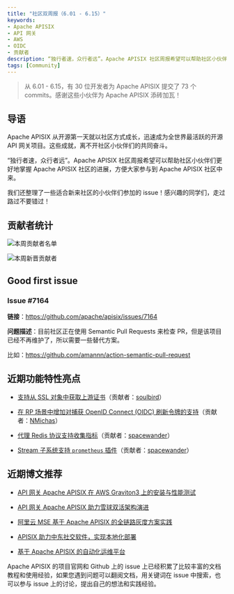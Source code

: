```yaml
---
title: "社区双周报（6.01 - 6.15）"
keywords: 
- Apache APISIX
- API 网关
- AWS
- OIDC
- 贡献者
description: “独行者速，众行者远”。Apache APISIX 社区周报希望可以帮助社区小伙伴们更好地掌握 Apache APISIX 社区的每周进展，方便大家参与到 Apache APISIX 社区中来。
tags: [Community]
---
```


> 从 6.01 - 6.15，有 30 位开发者为 Apache APISIX 提交了 73 个 commits。感谢这些小伙伴为 Apache APISIX 添砖加瓦！

<!--truncate-->

## 导语

Apache APISIX 从开源第一天就以社区方式成长，迅速成为全世界最活跃的开源 API 网关项目。这些成就，离不开社区小伙伴们的共同奋斗。

“独行者速，众行者远”。Apache APISIX 社区周报希望可以帮助社区小伙伴们更好地掌握 Apache APISIX 社区的进展，方便大家参与到 Apache APISIX 社区中来。

我们还整理了一些适合新来社区的小伙伴们参加的 issue！感兴趣的同学们，走过路过不要错过！

## 贡献者统计

![本周贡献者名单](https://static.apiseven.com/2022/weeklyreport/0615/174759817-47eddcc7-a857-494b-9874-8daf95a71abe.png)

![本周新晋贡献者](https://static.apiseven.com/2022/weeklyreport/0615/174759599-d832f5cd-3c61-44b9-90a6-3ceff3934c4c.png)

## Good first issue

### Issue #7164

**链接**：https://github.com/apache/apisix/issues/7164

**问题描述**：目前社区正在使用 Semantic Pull Requests 来检查 PR，但是该项目已经不再维护了，所以需要一些替代方案。

比如：https://github.com/amannn/action-semantic-pull-request

## 近期功能特性亮点

- [支持从 SSL 对象中获取上游证书](https://github.com/apache/apisix/pull/7221)（贡献者：[soulbird](https://github.com/soulbird)）

- [在 RP 场景中增加对捕获 OpenID Connect (OIDC) 刷新令牌的支持](https://github.com/apache/apisix/pull/7220)（贡献者：[NMichas](https://github.com/NMichas)）

- [代理 Redis 协议支持收集指标](https://github.com/apache/apisix/pull/7183)（贡献者：[spacewander](https://github.com/spacewander)）

- [Stream 子系统支持 `prometheus` 插件](https://github.com/apache/apisix/pull/7174)（贡献者：[spacewander](https://github.com/spacewander)）

## 近期博文推荐

- [API 网关 Apache APISIX 在 AWS Graviton3 上的安装与性能测试](https://apisix.apache.org/zh/blog/2022/06/07/installation-performance-test-of-apigateway-apisix-on-aws-graviton3)

- [API 网关 Apache APISIX 助力雪球双活架构演进](https://apisix.apache.org/zh/blog/2022/06/14/xueqiu-with-apache-apisix)

- [阿里云 MSE 基于 Apache APISIX 的全链路灰度方案实践](https://apisix.apache.org/zh/blog/2022/06/14/how-mse-supports-canary-release-with-apache-apisix)

- [APISIX 助力中东社交软件，实现本地化部署](https://apisix.apache.org/zh/blog/2022/06/14/beeto-with-apache-apisix)

- [基于 Apache APISIX 的自动化运维平台](https://apisix.apache.org/zh/blog/2022/06/14/automated-operation-base-apache-apisix)

Apache APISIX 的项目官网和 Github 上的 issue 上已经积累了比较丰富的文档教程和使用经验，如果您遇到问题可以翻阅文档，用关键词在 issue 中搜索，也可以参与 issue 上的讨论，提出自己的想法和实践经验。
